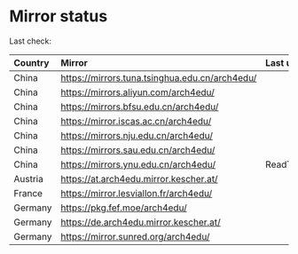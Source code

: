 <script src="./time.js"></script>
# Mirror status
Last check: <script type="text/javascript">localize(1683587923.639977);</script>

|Country|Mirror|Last update|
|:------|:-----|:----------|
|China|https://mirrors.tuna.tsinghua.edu.cn/arch4edu/|<script type="text/javascript">localize(1683570815);</script>|
|China|https://mirrors.aliyun.com/arch4edu/|<script type="text/javascript">localize(1683570815);</script>|
|China|https://mirrors.bfsu.edu.cn/arch4edu/|<script type="text/javascript">localize(1683527479);</script>|
|China|https://mirror.iscas.ac.cn/arch4edu/|<script type="text/javascript">localize(1683570815);</script>|
|China|https://mirrors.nju.edu.cn/arch4edu/|<script type="text/javascript">localize(1683527479);</script>|
|China|https://mirrors.sau.edu.cn/arch4edu/|<script type="text/javascript">localize(1673850842);</script>|
|China|https://mirrors.ynu.edu.cn/arch4edu/|ReadTimeout|
|Austria|https://at.arch4edu.mirror.kescher.at/|<script type="text/javascript">localize(1683570815);</script>|
|France|https://mirror.lesviallon.fr/arch4edu/|<script type="text/javascript">localize(1683527479);</script>|
|Germany|https://pkg.fef.moe/arch4edu/|<script type="text/javascript">localize(1683570815);</script>|
|Germany|https://de.arch4edu.mirror.kescher.at/|<script type="text/javascript">localize(1683570815);</script>|
|Germany|https://mirror.sunred.org/arch4edu/|<script type="text/javascript">localize(1683570815);</script>|

<script src="./tablefilter/tablefilter.js"></script>
<script src="./table.js"></script>